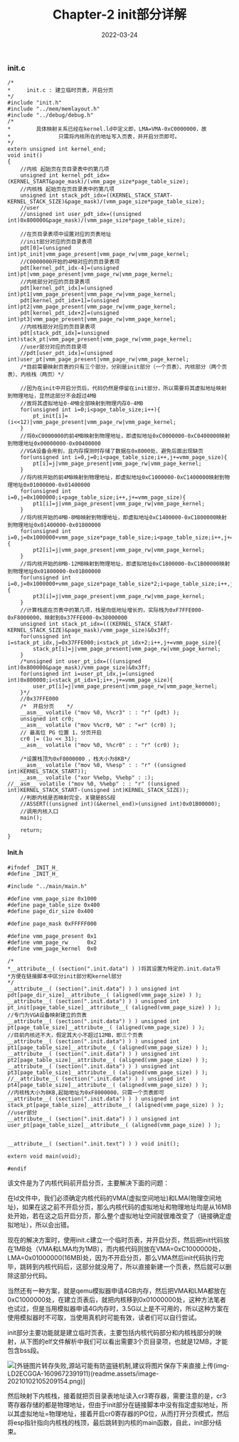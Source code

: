 ﻿---
title: Chapter-2 init部分详解
description: Chapter 2 of FreeFlyOS
toc: true
authors:
tags:
weight: 2
categories:
series:
date: '2022-03-24'
lastmod: '2022-03-24'
draft: false
---
### init.c

```
/*
*     init.c : 建立临时页表，开启分页
*/
#include "init.h"
#include "../mem/memlayout.h"
#include "../debug/debug.h"
/*
*        具体映射关系已经在kernel.ld中定义即，LMA=VMA-0xC0000000，故
*               只需将内核所在的地址写入页表，并开启分页即可。
*/
extern unsigned int kernel_end;
void init()
{
    //内核 起始页在页目录表中的第几项
    unsigned int kernel_pdt_idx=(KERNEL_START&page_mask)/(vmm_page_size*page_table_size);
    //内核栈 起始页在页目录表中的第几项
    unsigned int stack_pdt_idx=((KERNEL_STACK_START-KERNEL_STACK_SIZE)&page_mask)/(vmm_page_size*page_table_size);
    //user 
    //unsigned int user_pdt_idx=((unsigned int)0x800000&page_mask)/(vmm_page_size*page_table_size);

    //在页目录表项中设置对应的页表地址
    //init部分对应的页目录表项
    pdt[0]=(unsigned int)pt_init|vmm_page_present|vmm_page_rw|vmm_page_kernel;
    //C0000000开始的4MB对应的页目录表项
    pdt[kernel_pdt_idx-4]=(unsigned int)pt|vmm_page_present|vmm_page_rw|vmm_page_kernel;
    //内核部分对应的页目录表项
    pdt[kernel_pdt_idx]=(unsigned int)pt1|vmm_page_present|vmm_page_rw|vmm_page_kernel;
    pdt[kernel_pdt_idx+1]=(unsigned int)pt2|vmm_page_present|vmm_page_rw|vmm_page_kernel;
    pdt[kernel_pdt_idx+2]=(unsigned int)pt3|vmm_page_present|vmm_page_rw|vmm_page_kernel;
    //内核栈部分对应的页目录表项
    pdt[stack_pdt_idx]=(unsigned int)stack_pt|vmm_page_present|vmm_page_rw|vmm_page_kernel;
    //user部分对应的页目录项
    //pdt[user_pdt_idx]=(unsigned int)user_pt|vmm_page_present|vmm_page_rw|vmm_page_kernel;
    /*目前需要映射页表的只有三个部分，分别是init部分（一个页表）、内核部分（两个页表）、内核栈（两页）*/
    
    //因为在init中开启分页后，代码仍然是停留在init部分，所以需要将其虚拟地址映射到物理地址，显然这部分不会超过4MB
    //故将其虚拟地址0-4MB全部映射到物理内存0-4MB
    for(unsigned int i=0;i<page_table_size;i++){
        pt_init[i]=(i<<12)|vmm_page_present|vmm_page_rw|vmm_page_kernel;
    }
    //将0xC0000000的前4MB映射到物理地址，即虚拟地址0xC0000000-0xC0400000映射到物理地址0x00000000-0x00400000
    //VGA设备会用到，且内存探测时存储了数据在0x8000处，避免后面出现缺页
    for(unsigned int i=0,j=0;i<page_table_size;i++,j+=vmm_page_size){
        pt[i]=j|vmm_page_present|vmm_page_rw|vmm_page_kernel;
    }
    //将内核开始的前4MB映射到物理地址，即虚拟地址0xC1000000-0xC1400000映射到物理地址0x01000000-0x01400000
    for(unsigned int i=0,j=0x1000000;i<page_table_size;i++,j+=vmm_page_size){
        pt1[i]=j|vmm_page_present|vmm_page_rw|vmm_page_kernel;
    }
    //将内核开始的4MB-8MB映射到物理地址，即虚拟地址0xC1400000-0xC1800000映射到物理地址0x01400000-0x01800000
    for(unsigned int i=0,j=0x1000000+vmm_page_size*page_table_size;i<page_table_size;i++,j+=vmm_page_size){
        pt2[i]=j|vmm_page_present|vmm_page_rw|vmm_page_kernel;
    }
    //将内核开始的8MB-12MB映射到物理地址，即虚拟地址0xC1800000-0xC1B00000映射到物理地址0x01800000-0x01B00000
    for(unsigned int i=0,j=0x1000000+vmm_page_size*page_table_size*2;i<page_table_size;i++,j+=vmm_page_size){
        pt3[i]=j|vmm_page_present|vmm_page_rw|vmm_page_kernel;
    }
    //计算栈底在页表中的第几项，栈是向低地址增长的，实际栈为0xF7FFE000-0xF8000000，映射到0x37FFE000-0x38000000
    unsigned int stack_pt_idx=(((KERNEL_STACK_START-KERNEL_STACK_SIZE)&page_mask)/vmm_page_size)&0x3ff;
    for(unsigned int i=stack_pt_idx,j=0x37FFE000;i<stack_pt_idx+2;i++,j+=vmm_page_size){
        stack_pt[i]=j|vmm_page_present|vmm_page_rw|vmm_page_kernel;
    }
    /*unsigned int user_pt_idx=(((unsigned int)0x800000&page_mask)/vmm_page_size)&0x3ff;
    for(unsigned int i=user_pt_idx,j=(unsigned int)0x800000;i<stack_pt_idx+1;i++,j+=vmm_page_size){
        user_pt[i]=j|vmm_page_present|vmm_page_rw|vmm_page_kernel;
    }*/
    //0x37FFE000
    /*  开启分页    */
	__asm__ volatile ("mov %0, %%cr3" : : "r" (pdt) );       
	unsigned int cr0;
	__asm__ volatile ("mov %%cr0, %0" : "=r" (cr0) );
	// 最高位 PG 位置 1，分页开启
	cr0 |= (1u << 31);      
	__asm__ volatile ("mov %0, %%cr0" : : "r" (cr0) );

    /*设置栈顶为0xF8000000 ，栈大小为8KB*/
    __asm__ volatile ("mov %0, %%esp" : : "r" ((unsigned int)KERNEL_STACK_START));
	__asm__ volatile ("xor %%ebp, %%ebp" : :);
//__asm__ volatile ("mov %0, %%ebp" : : "r" ((unsigned int)KERNEL_STACK_START-(unsigned int)KERNEL_STACK_SIZE));
    //判断内核是否映射完全，关键是BSS段
    //ASSERT((unsigned int)(&kernel_end)>(unsigned int)0x01B00000);
    //调用内核入口
    main();
    
    return;
}
```

#### Init.h

```
#ifndef _INIT_H_
#define _INIT_H_

#include "../main/main.h"

#define vmm_page_size 0x1000
#define page_table_size 0x400
#define page_dir_size 0x400

#define page_mask 0xFFFFF000

#define vmm_page_present 0x1 
#define vmm_page_rw      0x2
#define vmm_page_kernel  0x0

/*
*__attribute__( (section(".init.data") ) )将其设置为特定的.init.data节
*方便在链接脚本中区分init部分和kernel部分
*/
__attribute__( (section(".init.data") ) ) unsigned int pdt[page_dir_size]__attribute__( (aligned(vmm_page_size) ) );
__attribute__( (section(".init.data") ) ) unsigned int pt_init[page_table_size]__attribute__( (aligned(vmm_page_size) ) );
//专门为VGA设备映射建立的页表
__attribute__( (section(".init.data") ) ) unsigned int pt[page_table_size]__attribute__( (aligned(vmm_page_size) ) );
//目前内核还不大，假定其大小不超过12MB，即三个页表
__attribute__( (section(".init.data") ) ) unsigned int pt1[page_table_size]__attribute__( (aligned(vmm_page_size) ) );
__attribute__( (section(".init.data") ) ) unsigned int pt2[page_table_size]__attribute__( (aligned(vmm_page_size) ) );
__attribute__( (section(".init.data") ) ) unsigned int pt3[page_table_size]__attribute__( (aligned(vmm_page_size) ) );
//__attribute__( (section(".init.data") ) ) unsigned int pt4[page_table_size]__attribute__( (aligned(vmm_page_size) ) );
//内核栈大小为8KB,起始地址为0xF8000000，只需一个页表即可
__attribute__( (section(".init.data") ) ) unsigned int stack_pt[page_table_size]__attribute__( (aligned(vmm_page_size) ) );
//user部分
__attribute__( (section(".init.data") ) ) unsigned int user_pt[page_table_size]__attribute__( (aligned(vmm_page_size) ) );


__attribute__( (section(".init.text") ) ) void init();

extern void main(void);

#endif
```

该文件是为了内核代码前开启分页，主要解决下面的问题：

在ld文件中，我们必须确定内核代码的VMA(虚拟空间地址)和LMA(物理空间地址)，如果在这之前不开启分页，那么内核代码的虚拟地址和物理地址均是从16MB处开始，若在这之后开启分页，那么整个虚拟地址空间就很难改变了（链接确定虚拟地址），所以会出错。

现在的解决方案时，使用init.c建立一个临时页表，并开启分页，然后把init代码放在1MB处（VMA和LMA均为1MB），而内核代码则放在VMA=0xC1000000处，LMA=0x01000000(16MB)处，因为不开启分页，那么VMA然后init代码执行完毕，跳转到内核代码后，这部分就没用了，所以直接新建一个页表，然后就可以删除这部分代码。

当然还有一种方案，就是qemu模拟器申请4GB内存，然后把VMA和LMA都放在0xC1000000处，在建立页表后，就把内核移到0x01000000处，这种方法笔者也试过，但是当用模拟器申请4G内存时，3.5G以上是不可用的，所以这种方案在使用模拟器时不可取，当使用真机时可能有效，读者们可以自行尝试。

init部分主要功能就是建立临时页表，主要包括内核代码部分和内核栈部分的映射，从下图的elf文件解析中我们可以看出需要3个页目录项，也就是12MB，才能包含bss段。

![\[外链图片转存失败,源站可能有防盗链机制,建议将图片保存下来直接上传(img-LD2ECGGA-1609672391911)(readme.assets/image-20210102105209154.png)\]](https://img-blog.csdnimg.cn/20210103191410490.png?x-oss-process=image/watermark,type_ZmFuZ3poZW5naGVpdGk,shadow_10,text_aHR0cHM6Ly9ibG9nLmNzZG4ubmV0L2N5Mjk1OTU3NDEw,size_16,color_FFFFFF,t_70)


然后映射下内核栈，接着就把页目录表地址读入cr3寄存器，需要注意的是，cr3寄存器存储的都是物理地址，但由于init部分在链接脚本中没有指定虚拟地址，所以其虚拟地址=物理地址，接着开启cr0寄存器的PG位，从而打开分页模式，然后将esp指针指向内核栈的栈顶，最后跳转到内核的main函数，自此，init部分结束。
